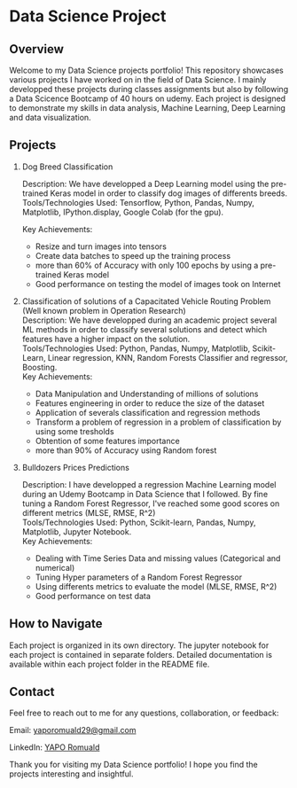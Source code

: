 # Data Science Project

## Overview

Welcome to my Data Science projects portfolio! This repository showcases various projects I have worked on in the field of Data Science. I mainly developped these projects during classes assignments but also by following a Data Scicence Bootcamp of 40 hours on udemy. Each project is designed to demonstrate my skills in data analysis, Machine Learning, Deep Learning and data visualization. 


## Projects

1. Dog Breed Classification

   Description: We have developped a Deep Learning model using the pre-trained Keras model in order to classify dog images of differents breeds.  
    Tools/Technologies Used: Tensorflow, Python, Pandas, Numpy, Matplotlib, IPython.display, Google Colab (for the gpu).  
   
   Key Achievements:
      - Resize and turn images into tensors
      - Create data batches to speed up the training process
      - more than 60% of Accuracy with only 100 epochs by using a pre-trained Keras model
      - Good performance on testing the model of images took on Internet
   
3. Classification of solutions of a Capacitated Vehicle Routing Problem (Well known problem in Operation Research)  
   Description: We have developped during an academic project several ML methods in order to classify several solutions and detect which features have a higher impact on the solution.  
    Tools/Technologies Used: Python, Pandas, Numpy, Matplotlib, Scikit-Learn, Linear regression, KNN, Random Forests Classifier and regressor, Boosting.  
    Key Achievements:
      - Data Manipulation and Understanding of millions of solutions
      - Features engineering in order to reduce the size of the dataset
      - Application of severals classification and regression methods
      - Transform a problem of regression in a problem of classification by using some tresholds
      - Obtention of some features importance
      - more than 90% of Accuracy using Random forest 
   
4. Bulldozers Prices Predictions  

    Description: I have developped a regression Machine Learning model during an Udemy Bootcamp in Data Science that I followed. By fine tuning a Random Forest Regressor, I've reached some good scores on different metrics (MLSE, RMSE, R^2)  
    Tools/Technologies Used: Python, Scikit-learn, Pandas, Numpy, Matplotlib, Jupyter Notebook.  
    Key Achievements:  
      - Dealing with Time Series Data and missing values (Categorical and numerical)
      - Tuning Hyper parameters of a Random Forest Regressor
      - Using differents metrics to evaluate the model (MLSE, RMSE, R^2)
      - Good performance on test data
  


## How to Navigate

Each project is organized in its own directory. 
The jupyter notebook for each project is contained in separate folders.
Detailed documentation is available within each project folder in the README file.



## Contact

Feel free to reach out to me for any questions, collaboration, or feedback:  

Email:    yaporomuald29@gmail.com  

LinkedIn:    [YAPO Romuald](linkedin.com/in/yapo-romuald-6076a9220)

Thank you for visiting my Data Science portfolio! I hope you find the projects interesting and insightful.
